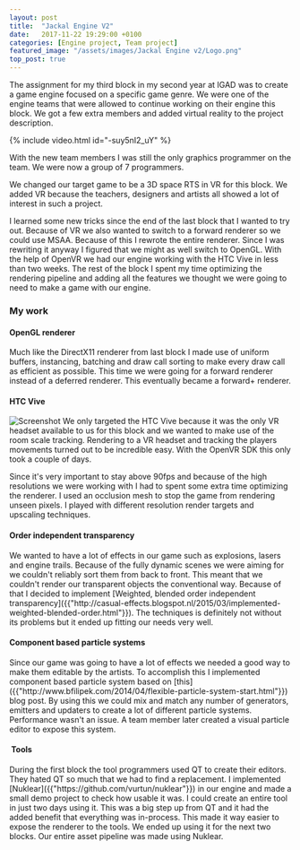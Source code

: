 ```yaml
---
layout: post
title:  "Jackal Engine V2"
date:   2017-11-22 19:29:00 +0100
categories: [Engine project, Team project]
featured_image: "/assets/images/Jackal Engine v2/Logo.png"
top_post: true
---
```

The assignment for my third block in my second year at IGAD was to create a game engine focused on a specific game genre. We were one of the engine teams that were allowed to continue working on their engine this block. We got a few extra members and added virtual reality to the project description.

<!--more-->
{% include video.html id="-suy5nI2_uY" %}

With the new team members I was still the only graphics programmer on the team. We were now a group of 7 programmers.

We changed our target game to be a 3D space RTS in VR for this block. We added VR because the teachers, designers and artists all showed a lot of interest in such a project.

I learned some new tricks since the end of the last block that I wanted to try out. Because of VR we also wanted to switch to a forward renderer so we could use MSAA. Because of this I rewrote the entire renderer. Since I was rewriting it anyway I figured that we might as well switch to OpenGL. With the help of OpenVR we had our engine working with the HTC Vive in less than two weeks. The rest of the block I spent my time optimizing the rendering pipeline and adding all the features we thought we were going to need to make a game with our engine.

<h3>My work</h3>
<h4>OpenGL renderer</h4>
Much like the DirectX11 renderer from last block I made use of uniform buffers, instancing, batching and draw call sorting to make every draw call as efficient as possible. This time we were going for a forward renderer instead of a deferred renderer. This eventually became a forward+ renderer.

<h4>HTC Vive</h4>
<img src="{{ "/assets/images/Jackal Engine v2/Screenshot.png" | relative_url }}" alt="Screenshot" class="post_image">
We only targeted the HTC Vive because it was the only VR headset available to us for this block and we wanted to make use of the room scale tracking. Rendering to a VR headset and tracking the players movements turned out to be incredible easy. With the OpenVR SDK this only took a couple of days.

Since it's very important to stay above 90fps and because of the high resolutions we were working with I had to spent some extra time optimizing the renderer. I used an occlusion mesh to stop the game from rendering unseen pixels. I played with different resolution render targets and upscaling techniques.

<h4>Order independent transparency</h4>
We wanted to have a lot of effects in our game such as explosions, lasers and engine trails. Because of the fully dynamic scenes we were aiming for we couldn't reliably sort them from back to front. This meant that we couldn't render our transparent objects the conventional way. Because of that I decided to implement [Weighted, blended order independent transparency]({{"http://casual-effects.blogspot.nl/2015/03/implemented-weighted-blended-order.html"}}). The techniques is definitely not without its problems but it ended up fitting our needs very well.

<h4>Component based particle systems</h4>
Since our game was going to have a lot of effects we needed a good way to make them editable by the artists. To accomplish this I implemented component based particle system based on [this]({{"http://www.bfilipek.com/2014/04/flexible-particle-system-start.html"}}) blog post. By using this we could mix and match any number of generators, emitters and updaters to create a lot of different particle systems. Performance wasn't an issue. A team member later created a visual particle editor to expose this system.

<h4> Tools</h4>
During the first block the tool programmers used QT to create their editors. They hated QT so much that we had to find a replacement. I implemented [Nuklear]({{"https://github.com/vurtun/nuklear"}}) in our engine and made a small demo project to check how usable it was. I could create an entire tool in just two days using it. This was a big step up from QT and it had the added benefit that everything was in-process. This made it way easier to expose the renderer to the tools. We ended up using it for the next two blocks. Our entire asset pipeline was made using Nuklear.
